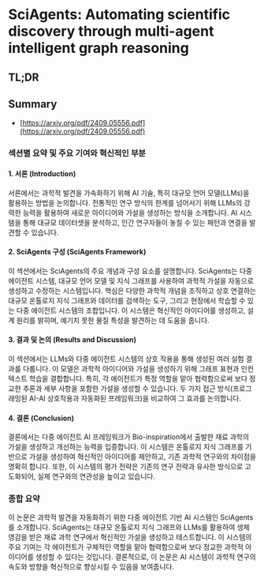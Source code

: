 # SciAgents: Automating scientific discovery through multi-agent intelligent graph reasoning
## TL;DR
## Summary
- [https://arxiv.org/pdf/2409.05556.pdf](https://arxiv.org/pdf/2409.05556.pdf)

### 섹션별 요약 및 주요 기여와 혁신적인 부분

#### 1. 서론 (Introduction)
서론에서는 과학적 발견을 가속화하기 위해 AI 기술, 특히 대규모 언어 모델(LLMs)을 활용하는 방법을 논의합니다. 전통적인 연구 방식의 한계를 넘어서기 위해 LLMs의 강력한 능력을 활용하여 새로운 아이디어와 가설을 생성하는 방식을 소개합니다. AI 시스템을 통해 대규모 데이터셋을 분석하고, 인간 연구자들이 놓칠 수 있는 패턴과 연결을 발견할 수 있습니다.

#### 2. SciAgents 구성 (SciAgents Framework)
이 섹션에서는 SciAgents의 주요 개념과 구성 요소를 설명합니다. SciAgents는 다중 에이전트 시스템, 대규모 언어 모델 및 지식 그래프를 사용하여 과학적 가설을 자동으로 생성하고 수정하는 시스템입니다. 핵심은 다양한 과학적 개념을 조직하고 상호 연결하는 대규모 온톨로지 지식 그래프와 데이터를 검색하는 도구, 그리고 현장에서 학습할 수 있는 다중 에이전트 시스템의 조합입니다. 이 시스템은 혁신적인 아이디어를 생성하고, 설계 원리를 밝히며, 예기치 못한 물질 특성을 발견하는 데 도움을 줍니다.

#### 3. 결과 및 논의 (Results and Discussion)
이 섹션에서는 LLMs와 다중 에이전트 시스템의 상호 작용을 통해 생성된 여러 실험 결과를 다룹니다. 이 모델은 과학적 아이디어와 가설을 생성하기 위해 그래프 표현과 인컨텍스트 학습을 결합합니다. 특히, 각 에이전트가 특정 역할을 맡아 협력함으로써 보다 정교한 추론과 세부 사항을 포함한 가설을 생성할 수 있습니다. 두 가지 접근 방식(프로그래밍된 AI-AI 상호작용과 자동화된 프레임워크)을 비교하여 그 효과를 논의합니다.

#### 4. 결론 (Conclusion)
결론에서는 다중 에이전트 AI 프레임워크가 Bio-inspiration에서 출발한 재료 과학의 가설을 생성하고 개선하는 능력을 입증합니다. 이 시스템은 온톨로지 지식 그래프를 기반으로 가설을 생성하여 혁신적인 아이디어를 제안하고, 기존 과학적 연구와의 차이점을 명확히 합니다. 또한, 이 시스템의 평가 전략은 기존의 연구 전략과 유사한 방식으로 고도화되어, 실제 연구와의 연관성을 높이고 있습니다.

### 종합 요약
이 논문은 과학적 발견을 자동화하기 위한 다중 에이전트 기반 AI 시스템인 SciAgents를 소개합니다. SciAgents는 대규모 온톨로지 지식 그래프와 LLMs를 활용하여 생체 영감을 받은 재료 과학 연구에서 혁신적인 가설을 생성하고 테스트합니다. 이 시스템의 주요 기여는 각 에이전트가 구체적인 역할을 맡아 협력함으로써 보다 정교한 과학적 아이디어를 생성할 수 있다는 것입니다. 결론적으로, 이 논문은 AI 시스템이 과학적 연구의 속도와 방향을 혁신적으로 향상시킬 수 있음을 보여줍니다.